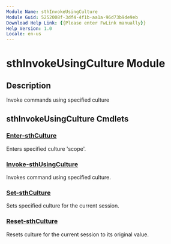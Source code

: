 ```yaml
---
Module Name: sthInvokeUsingCulture
Module Guid: 5252008f-3df4-4f1b-aa1a-96d73b9de9eb
Download Help Link: {{Please enter FwLink manually}}
Help Version: 1.0
Locale: en-us
---
```


# sthInvokeUsingCulture Module
## Description
Invoke commands using specified culture

## sthInvokeUsingCulture Cmdlets
### [Enter-sthCulture](Enter-sthCulture.md)
Enters specified culture 'scope'.

### [Invoke-sthUsingCulture](Invoke-sthUsingCulture.md)
Invokes command using specified culture.

### [Set-sthCulture](Set-sthCulture.md)
Sets specified culture for the current session.

### [Reset-sthCulture](Reset-sthCulture.md)
Resets culture for the current session to its original value.


